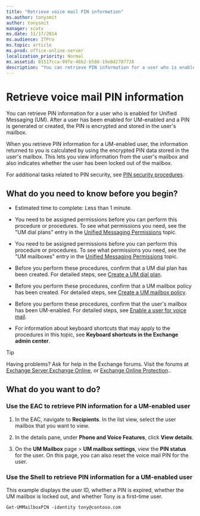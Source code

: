 ```yaml
---
title: "Retrieve voice mail PIN information"
ms.author: tonysmit
author: tonysmit
manager: scotv
ms.date: 11/17/2014
ms.audience: ITPro
ms.topic: article
ms.prod: office-online-server
localization_priority: Normal
ms.assetid: 01517cca-99fe-46b2-b586-19e8d2707728
description: "You can retrieve PIN information for a user who is enabled for Unified Messaging (UM). After a user has been enabled for UM-enabled and a PIN is generated or created, the PIN is encrypted and stored in the user's mailbox."
---
```


# Retrieve voice mail PIN information

You can retrieve PIN information for a user who is enabled for Unified Messaging (UM). After a user has been enabled for UM-enabled and a PIN is generated or created, the PIN is encrypted and stored in the user's mailbox. 
  
When you retrieve PIN information for a UM-enabled user, the information returned to you is calculated by using the encrypted PIN data stored in the user's mailbox. This lets you view information from the user's mailbox and also indicates whether the user has been locked out of the mailbox.
  
For additional tasks related to PIN security, see [PIN security procedures](pin-security-procedures.md).
  
## What do you need to know before you begin?

- Estimated time to complete: Less than 1 minute.
    
- You need to be assigned permissions before you can perform this procedure or procedures. To see what permissions you need, see the "UM dial plans" entry in the [Unified Messaging Permissions](http://technet.microsoft.com/library/d326c3bc-8f33-434a-bf02-a83cc26a5498.aspx) topic. 
    
- You need to be assigned permissions before you can perform this procedure or procedures. To see what permissions you need, see the "UM mailboxes" entry in the [Unified Messaging Permissions](http://technet.microsoft.com/library/d326c3bc-8f33-434a-bf02-a83cc26a5498.aspx) topic. 
    
- Before you perform these procedures, confirm that a UM dial plan has been created. For detailed steps, see [Create a UM dial plan](../../voice-mail-unified-messaging/connect-voice-mail-system/create-um-dial-plan.md).
    
- Before you perform these procedures, confirm that a UM mailbox policy has been created. For detailed steps, see [Create a UM mailbox policy](../../voice-mail-unified-messaging/set-up-voice-mail/create-um-mailbox-policy.md).
    
- Before you perform these procedures, confirm that the user's mailbox has been UM-enabled. For detailed steps, see [Enable a user for voice mail](../../voice-mail-unified-messaging/set-up-voice-mail/enable-a-user-for-voice-mail.md).
    
- For information about keyboard shortcuts that may apply to the procedures in this topic, see **Keyboard shortcuts in the Exchange admin center**.
    
> [!TIP]
> Having problems? Ask for help in the Exchange forums. Visit the forums at [Exchange Server](https://go.microsoft.com/fwlink/p/?linkId=60612),[Exchange Online](https://go.microsoft.com/fwlink/p/?linkId=267542), or [Exchange Online Protection](https://go.microsoft.com/fwlink/p/?linkId=285351).. 
  
## What do you want to do?

### Use the EAC to retrieve PIN information for a UM-enabled user

1. In the EAC, navigate to **Recipients**. In the list view, select the user mailbox that you want to view.
    
2. In the details pane, under **Phone and Voice Features**, click **View details**. 
    
3. On the **UM Mailbox** page \> **UM mailbox settings**, view the **PIN status** for the user. On this page, you can also reset the voice mail PIN for the user. 
    
### Use the Shell to retrieve PIN information for a UM-enabled user

This example displays the user ID, whether a PIN is expired, whether the UM mailbox is locked out, and whether Tony is a first-time user.
  
```
Get-UMMailboxPIN -identity tony@contoso.com
```


